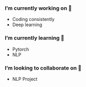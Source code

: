 

<!--
**sudo-change/sudo-change** is a ✨ _special_ ✨ repository because its `README.md` (this file) appears on your GitHub profile.

Here are some ideas to get you started:

- 🔭 I’m currently working on ...
- 🌱 I’m currently learning ...
- 👯 I’m looking to collaborate on ...
- 🤔 I’m looking for help with ...
- 💬 Ask me about ...
- 📫 How to reach me: ...
- 😄 Pronouns: ...
- ⚡ Fun fact: ...
-->

###  I’m currently working on 🔭
- Coding consistently 
- Deep learning

### I’m currently learning 🌱
- Pytorch
- NLP


### I’m looking to collaborate on 👯 
- NLP Project
